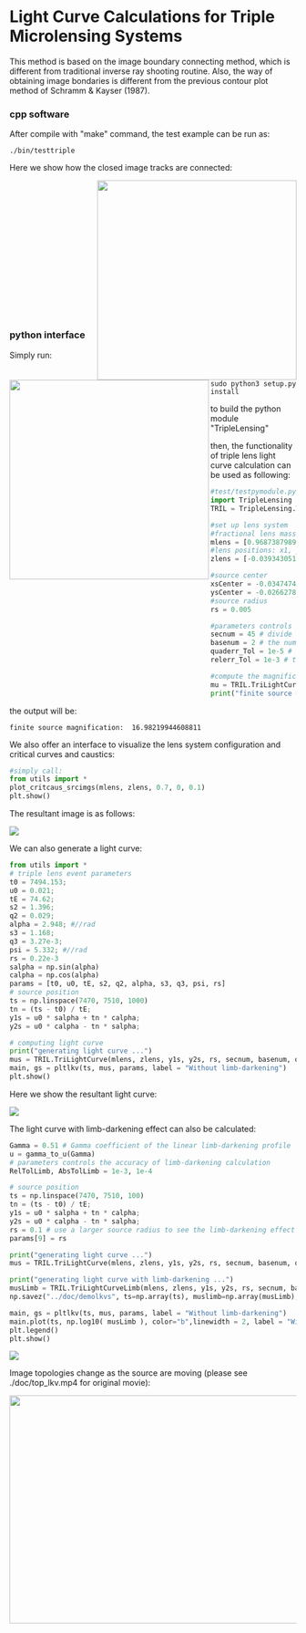 # Light Curve Calculations for Triple Microlensing Systems

This method is based on the image boundary connecting method, which is different from traditional inverse ray shooting routine. Also, the way of obtaining image bondaries is different from the previous  contour plot method of Schramm & Kayser (1987).

### cpp software

After compile with "make" command, the test example can be run as:

```shell
./bin/testtriple
```

Here we show how the closed image tracks are connected:

<img align="right" src="./doc/connected_track_eg.gif" width="350" height="350"><img align="left" src="./doc/connected_track_eg2.gif" width="350" height="350"> 















```


















```

### python interface

Simply run:

```shell
sudo python3 setup.py install
```

to build the python module "TripleLensing"

then, the functionality of triple lens light curve calculation can be used as following:

```python
#test/testpymodule.py
import TripleLensing
TRIL = TripleLensing.TripleLensing()

#set up lens system
#fractional lens masses: m1, m2, m3
mlens = [0.968738798957637, 0.028093425169771, 0.003167775872591]
#lens positions: x1, y1, x2, y2, x3, y3
zlens = [-0.039343051506317, 0, 1.356656948493683, 0, 0.638936196010800, -0.950873946634155]

#source center
xsCenter = -0.034747426672208
ysCenter = -0.026627816352184
#source radius
rs = 0.005

#parameters controls the accuracy of finite source calculation
secnum = 45 # divide the source bondary into how many parts
basenum = 2 # the number density of sampled dots among each part
quaderr_Tol = 1e-5 # the Quadrupole test tolerance
relerr_Tol = 1e-3 # the relative error tolerance for magnification

#compute the magnification:
mu = TRIL.TriLightCurve(mlens, zlens, [xsCenter], [ysCenter], rs, secnum, basenum, quaderr_Tol, relerr_Tol)
print("finite source magnification: ", mu[0])
```

the output will be:

```shell
finite source magnification:  16.98219944608811
```

We also offer an interface to visualize the lens system configuration and critical curves and caustics:

```python
#simply call:
from utils import *
plot_critcaus_srcimgs(mlens, zlens, 0.7, 0, 0.1)
plt.show()
```

The resultant image is as follows:

![](./doc/critcaus.png)

We can also generate a light curve:

```python
from utils import *
# triple lens event parameters
t0 = 7494.153;
u0 = 0.021;
tE = 74.62;
s2 = 1.396;
q2 = 0.029;
alpha = 2.948; #//rad
s3 = 1.168;
q3 = 3.27e-3;
psi = 5.332; #//rad
rs = 0.22e-3
salpha = np.sin(alpha)
calpha = np.cos(alpha)
params = [t0, u0, tE, s2, q2, alpha, s3, q3, psi, rs]
# source position
ts = np.linspace(7470, 7510, 1000)
tn = (ts - t0) / tE;
y1s = u0 * salpha + tn * calpha;
y2s = u0 * calpha - tn * salpha;

# computing light curve
print("generating light curve ...")
mus = TRIL.TriLightCurve(mlens, zlens, y1s, y2s, rs, secnum, basenum, quaderr_Tol, relerr_Tol)
main, gs = pltlkv(ts, mus, params, label = "Without limb-darkening")
plt.show()
```

Here we show the resultant light curve:

![](./doc/lkv.png)

The light curve with limb-darkening effect can also be calculated:

```python
Gamma = 0.51 # Gamma coefficient of the linear limb-darkening profile
u = gamma_to_u(Gamma)
# parameters controls the accuracy of limb-darkening calculation
RelTolLimb, AbsTolLimb = 1e-3, 1e-4

# source position
ts = np.linspace(7470, 7510, 100)
tn = (ts - t0) / tE;
y1s = u0 * salpha + tn * calpha;
y2s = u0 * calpha - tn * salpha;
rs = 0.1 # use a larger source radius to see the limb-darkening effect
params[9] = rs

print("generating light curve ...")
mus = TRIL.TriLightCurve(mlens, zlens, y1s, y2s, rs, secnum, basenum, quaderr_Tol, relerr_Tol)

print("generating light curve with limb-darkening ...")
musLimb = TRIL.TriLightCurveLimb(mlens, zlens, y1s, y2s, rs, secnum, basenum, quaderr_Tol, relerr_Tol, RelTolLimb, AbsTolLimb, u)
np.savez("../doc/demolkvs", ts=np.array(ts), muslimb=np.array(musLimb), musnolimb = np.array(mus))

main, gs = pltlkv(ts, mus, params, label = "Without limb-darkening")
main.plot(ts, np.log10( musLimb ), color="b",linewidth = 2, label = "With limb-darkening")
plt.legend()
plt.show()
```

![](./doc/lkvs.png)

Image topologies change as the source are moving (please see ./doc/top_lkv.mp4 for original movie):

<img align="center" src="./doc/top_lkv.gif" width="900" height="400">